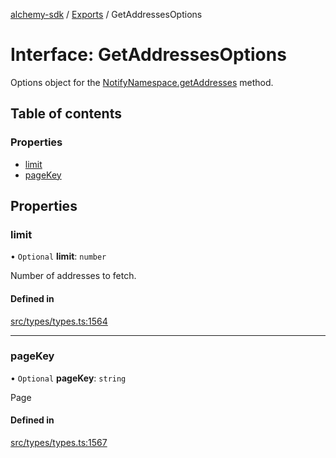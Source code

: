 [alchemy-sdk](../README.md) / [Exports](../modules.md) / GetAddressesOptions

# Interface: GetAddressesOptions

Options object for the [NotifyNamespace.getAddresses](../classes/NotifyNamespace.md#getaddresses) method.

## Table of contents

### Properties

- [limit](GetAddressesOptions.md#limit)
- [pageKey](GetAddressesOptions.md#pagekey)

## Properties

### limit

• `Optional` **limit**: `number`

Number of addresses to fetch.

#### Defined in

[src/types/types.ts:1564](https://github.com/alchemyplatform/alchemy-sdk-js/blob/d97ef0d/src/types/types.ts#L1564)

___

### pageKey

• `Optional` **pageKey**: `string`

Page

#### Defined in

[src/types/types.ts:1567](https://github.com/alchemyplatform/alchemy-sdk-js/blob/d97ef0d/src/types/types.ts#L1567)
